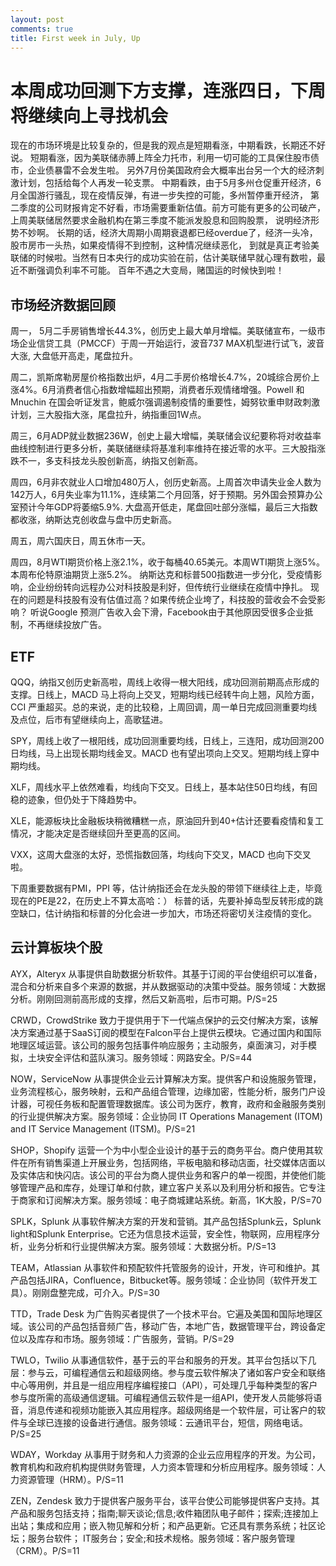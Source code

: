 ```yaml
---
layout: post
comments: true
title: First week in July, Up 
---
```


# 本周成功回测下方支撑，连涨四日，下周将继续向上寻找机会

现在的市场环境是比较复杂的，但是我的观点是短期看涨，中期看跌，长期还不好说。
短期看涨，因为美联储赤膊上阵全力托市，利用一切可能的工具保住股市债市，企业债暴雷不会发生啦。
另外7月份美国政府会大概率出台另一个大的经济刺激计划，包括给每个人再发一轮支票。
中期看跌，由于5月多州仓促重开经济，6月全国游行骚乱，现在疫情反弹，有进一步失控的可能，多州暂停重开经济，
第二季度的公司财报肯定不好看，市场需要重新估值。前方可能有更多的公司破产，上周美联储居然要求金融机构在第三季度不能派发股息和回购股票，
说明经济形势不妙啊。
长期的话，经济大周期小周期衰退都已经overdue了，经济一头冷，股市房市一头热，如果疫情得不到控制，这种情况继续恶化，
到就是真正考验美联储的时候啦。当然有日本央行的成功实验在前，估计美联储早就心理有数啦，最近不断强调负利率不可能。
百年不遇之大变局，赌国运的时候快到啦！


## 市场经济数据回顾

周一， 5月二手房销售增长44.3%，创历史上最大单月增幅。美联储宣布，一级市场企业信贷工具（PMCCF）于周一开始运行，波音737 MAX机型进行试飞，波音大涨, 大盘低开高走，尾盘拉升。

周二，凯斯席勒房屋价格指数出炉，4月二手房价格增长4.7%，20城综合房价上涨4%。6月消费者信心指数增幅超出预期，消费者乐观情绪增强。Powell 和 Mnuchin 在国会听证发言，鲍威尔强调遏制疫情的重要性，姆努钦重申财政刺激计划，三大股指大涨，尾盘拉升，纳指重回1W点。

周三，6月ADP就业数据236W，创史上最大增幅，美联储会议纪要称将对收益率曲线控制进行更多分析，美联储继续将基准利率维持在接近零的水平。三大股指涨跌不一，多支科技龙头股创新高，纳指又创新高。

周四，6月非农就业人口增加480万人，创历史新高。上周首次申请失业金人数为142万人，6月失业率为11.1%，连续第二个月回落，好于预期。另外国会预算办公室预计今年GDP将萎缩5.9%. 大盘高开低走，尾盘回吐部分涨幅，最后三大指数都收涨，纳斯达克创收盘与盘中历史新高。

周五，周六国庆日，周五休市一天。


周四，8月WTI期货价格上涨2.1%，收于每桶40.65美元。本周WTI期货上涨5%。本周布伦特原油期货上涨5.2%。
纳斯达克和标普500指数进一步分化，受疫情影响，企业纷纷转向远程办公对科技股是利好，但传统行业继续在疫情中挣扎。
现在的问题是科技股有没有估值过高？如果传统企业垮了，科技股的营收会不会受影响？
听说Google 预测广告收入会下滑，Facebook由于其他原因受很多企业抵制，不再继续投放广告。
			

## ETF

QQQ，纳指又创历史新高啦，周线上收得一根大阳线，成功回测前期高点形成的支撑。日线上，MACD 马上将向上交叉，短期均线已经转牛向上翘，风险方面，CCI 严重超买。总的来说，走的比较稳，上周回调，周一单日完成回测重要均线及点位，后市有望继续向上，高歌猛进。

SPY，周线上收了一根阳线，成功回测重要均线，日线上，三连阳，成功回测200日均线，马上出现长期均线金叉。MACD 也有望出项向上交叉。短期均线上穿中期均线。

XLF，周线水平上依然难看，均线向下交叉。日线上，基本站住50日均线，有回稳的迹象，但仍处于下降趋势中。

XLE，能源板块比金融板块稍微糟糕一点，原油回升到40+估计还要看疫情和复工情况，才能决定是否继续回升至更高的区间。

VXX，这周大盘涨的太好，恐慌指数回落，均线向下交叉，MACD 也向下交叉啦。

下周重要数据有PMI，PPI 等，估计纳指还会在龙头股的带领下继续往上走，毕竟现在的PE是22，在历史上不算太高哈：）
标普的话，先要补掉岛型反转形成的跳空缺口，估计纳指和标普的分化会进一步加大，市场还将密切关注疫情的变化。

## 云计算板块个股

AYX，Alteryx 从事提供自助数据分析软件。其基于订阅的平台使组织可以准备，混合和分析来自多个来源的数据，并从数据驱动的决策中受益。服务领域：大数据分析。刚刚回测前高形成的支撑，然后又新高啦，后市可期。P/S=25

CRWD，CrowdStrike 致力于提供用于下一代端点保护的云交付解决方案，该解决方案通过基于SaaS订阅的模型在Falcon平台上提供云模块。它通过国内和国际地理区域运营。该公司的服务包括事件响应服务；主动服务，桌面演习，对手模拟，土块安全评估和蓝队演习。服务领域：网路安全。P/S=44

NOW，ServiceNow 从事提供企业云计算解决方案。提供客户和设施服务管理，业务流程核心，服务映射，云和产品组合管理，边缘加密，性能分析，服务门户设计器，可视任务板和配置管理数据库。该公司为医疗，教育，政府和金融服务类别的行业提供解决方案。服务领域：企业协同 IT Operations Management (ITOM) and IT Service Management (ITSM)。P/S=21


SHOP，Shopify 运营一个为中小型企业设计的基于云的商务平台。商户使用其软件在所有销售渠道上开展业务，包括网络，平板电脑和移动店面，社交媒体店面以及实体店和快闪店。该公司的平台为商人提供业务和客户的单一视图，并使他们能够管理产品和库存，处理订单和付款，建立客户关系以及利用分析和报告。它专注于商家和订阅解决方案。服务领域：电子商城建站系统。新高，1K大股，P/S=70


SPLK，Splunk 从事软件解决方案的开发和营销。其产品包括Splunk云，Splunk light和Splunk Enterprise。它还为信息技术运营，安全性，物联网，应用程序分析，业务分析和行业提供解决方案。服务领域：大数据分析。P/S=13

TEAM，Atlassian 从事软件和预配软件托管服务的设计，开发，许可和维护。其产品包括JIRA，Confluence，Bitbucket等。服务领域：企业协同（软件开发工具）。刚刚盘整完成，可介入。P/S=30

TTD，Trade Desk 为广告购买者提供了一个技术平台。它遍及美国和国际地理区域。该公司的产品包括音频广告，移动广告，本地广告，数据管理平台，跨设备定位以及库存和市场。服务领域：广告服务，营销。P/S=29

TWLO，Twilio 从事通信软件，基于云的平台和服务的开发。其平台包括以下几层：参与云，可编程通信云和超级网络。参与度云软件解决了诸如客户安全和联络中心等用例，并且是一组应用程序编程接口（API），可处理几乎每种类型的客户参与度所需的高级通信逻辑。可编程通信云软件是一组API，使开发人员能够将语音，消息传递和视频功能嵌入其应用程序。超级网络是一个软件层，可让客户的软件与全球已连接的设备进行通信。服务领域：云通讯平台，短信，网络电话。P/S=25


WDAY，Workday 从事用于财务和人力资源的企业云应用程序的开发。为公司，教育机构和政府机构提供财务管理，人力资本管理和分析应用程序。服务领域：人力资源管理（HRM）。P/S=11



ZEN，Zendesk 致力于提供客户服务平台，该平台使公司能够提供客户支持。其产品和服务包括支持；指南;聊天谈论;信息;收件箱团队电子邮件；探索;连接加上出站；集成和应用；嵌入物见解和分析；和产品更新。它还具有票务系统；社区论坛；服务台软件； IT服务台；安全;和技术规格。服务领域：客户服务管理（CRM）。P/S=11














